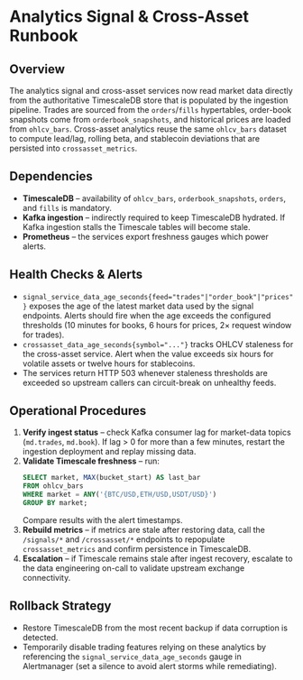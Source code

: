 # Analytics Signal & Cross-Asset Runbook

## Overview

The analytics signal and cross-asset services now read market data directly
from the authoritative TimescaleDB store that is populated by the ingestion
pipeline.  Trades are sourced from the `orders`/`fills` hypertables, order-book
snapshots come from `orderbook_snapshots`, and historical prices are loaded from
`ohlcv_bars`.  Cross-asset analytics reuse the same `ohlcv_bars` dataset to
compute lead/lag, rolling beta, and stablecoin deviations that are persisted
into `crossasset_metrics`.

## Dependencies

* **TimescaleDB** – availability of `ohlcv_bars`, `orderbook_snapshots`,
  `orders`, and `fills` is mandatory.
* **Kafka ingestion** – indirectly required to keep TimescaleDB hydrated. If
  Kafka ingestion stalls the Timescale tables will become stale.
* **Prometheus** – the services export freshness gauges which power alerts.

## Health Checks & Alerts

* `signal_service_data_age_seconds{feed="trades"|"order_book"|"prices"}`
  exposes the age of the latest market data used by the signal endpoints.
  Alerts should fire when the age exceeds the configured thresholds (10 minutes
  for books, 6 hours for prices, 2× request window for trades).
* `crossasset_data_age_seconds{symbol="..."}` tracks OHLCV staleness for the
  cross-asset service.  Alert when the value exceeds six hours for volatile
  assets or twelve hours for stablecoins.
* The services return HTTP 503 whenever staleness thresholds are exceeded so
  upstream callers can circuit-break on unhealthy feeds.

## Operational Procedures

1. **Verify ingest status** – check Kafka consumer lag for market-data topics
   (`md.trades`, `md.book`).  If lag > 0 for more than a few minutes, restart
   the ingestion deployment and replay missing data.
2. **Validate Timescale freshness** – run:
   ```sql
   SELECT market, MAX(bucket_start) AS last_bar
   FROM ohlcv_bars
   WHERE market = ANY('{BTC/USD,ETH/USD,USDT/USD}')
   GROUP BY market;
   ```
   Compare results with the alert timestamps.
3. **Rebuild metrics** – if metrics are stale after restoring data, call the
   `/signals/*` and `/crossasset/*` endpoints to repopulate `crossasset_metrics`
   and confirm persistence in TimescaleDB.
4. **Escalation** – if Timescale remains stale after ingest recovery, escalate
   to the data engineering on-call to validate upstream exchange connectivity.

## Rollback Strategy

* Restore TimescaleDB from the most recent backup if data corruption is
  detected.
* Temporarily disable trading features relying on these analytics by referencing
  the `signal_service_data_age_seconds` gauge in Alertmanager (set a silence to
  avoid alert storms while remediating).

